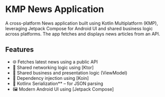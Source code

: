 # KMP News Application

A cross-platform News application built using Kotlin Multiplatform (KMP), leveraging Jetpack Compose for Android UI and shared business logic across platforms. The app fetches and displays news articles from an API.

## Features

- 🌐 Fetches latest news using a public API
- 🔁 Shared networking logic using [Ktor]
- 🧠 Shared business and presentation logic (ViewModel)
- 💉 Dependency injection using [Koin]
- 🔁 Kotlinx Serialization** – for JSON parsing
- 🖼️ Modern Android UI using [Jetpack Compose]
